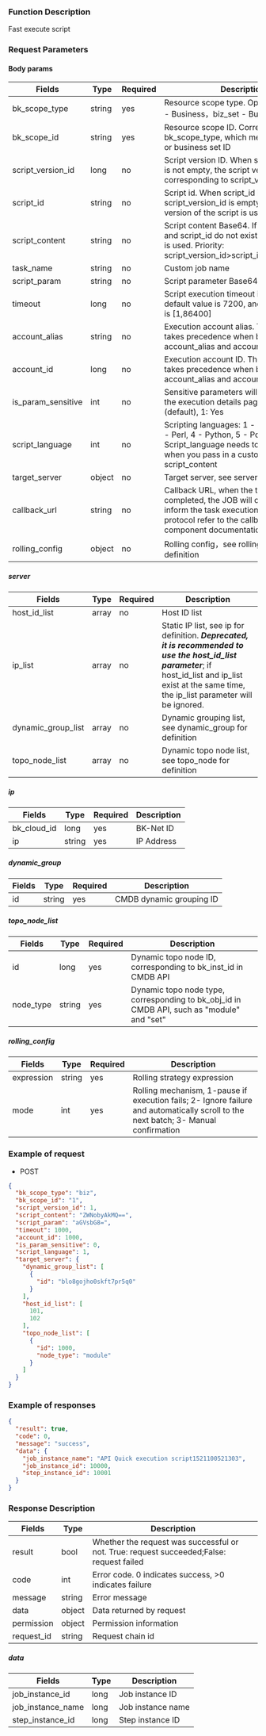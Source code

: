 ### Function Description

Fast execute script

### Request Parameters

#### Body params

| Fields             | Type   | Required | Description                                                                                                                                                                                 |
|--------------------|--------|----------|---------------------------------------------------------------------------------------------------------------------------------------------------------------------------------------------|
| bk_scope_type      | string | yes      | Resource scope type. Optional values: biz - Business，biz_set - Business Set                                                                                                                 |
| bk_scope_id        | string | yes      | Resource scope ID. Corresponds to bk_scope_type, which means business ID or business set ID                                                                                                 |
| script_version_id  | long   | no       | Script version ID. When script_version_id is not empty, the script version corresponding to script_version_id is used                                                                       |
| script_id          | string | no       | Script id. When script_id is passed in and script_version_id is empty, the online version of the script is used                                                                             |
| script_content     | string | no       | Script content Base64. If script_version_id and script_id do not exist, script_content is used. Priority: script_version_id>script_id>script_content                                        |
| task_name          | string | no       | Custom job name                                                                                                                                                                             |
| script_param       | string | no       | Script parameter Base64 encoding.                                                                                                                                                           |
| timeout            | long   | no       | Script execution timeout in seconds. The default value is 7200, and the value range is [1,86400]                                                                                            |
| account_alias      | string | no       | Execution account alias.  The account_id takes precedence when both account_alias and account_id exist.                                                                                     |
| account_id         | long   | no       | Execution account ID. The account_id takes precedence when both account_alias and account_id exist.                                                                                         |
| is_param_sensitive | int    | no       | Sensitive parameters will be hidden on the execution details page, 0: No (default), 1: Yes                                                                                                  |
| script_language    | int    | no       | Scripting languages: 1 - shell, 2 - bat, 3 - Perl, 4 - Python, 5 - PowerShell. Script_language needs to be specified when you pass in a custom script using script_content                  |
| target_server      | object | no       | Target server, see server definition                                                                                                                                                        |
| callback_url       | string | no       | Callback URL, when the task execution is completed, the JOB will call this URL to inform the task execution result. Callback protocol refer to the callback_protocol component documentation |
| rolling_config       | object | no       | Rolling config，see rolling_config definition                                                                                                                                             |

##### server

| Fields             | Type  | Required | Description                                                                                                                                                                                              |
|--------------------|-------|----------|----------------------------------------------------------------------------------------------------------------------------------------------------------------------------------------------------------|
| host_id_list       | array | no       | Host ID list                                                                                                                                                                                             |
| ip_list            | array | no       | Static IP list, see ip for definition. ***Deprecated, it is recommended to use the host_id_list parameter***; if host_id_list and ip_list exist at the same time, the ip_list parameter will be ignored. |
| dynamic_group_list | array | no       | Dynamic grouping list, see dynamic_group for definition                                                                                                                                                  |
| topo_node_list     | array | no       | Dynamic topo node list, see topo_node for definition                                                                                                                                                     |

##### ip

| Fields      | Type   | Required | Description |
|-------------|--------|----------|-------------|
| bk_cloud_id | long   | yes      | BK-Net ID   |
| ip          | string | yes      | IP Address  |

##### dynamic_group

| Fields | Type   | Required | Description              |
|--------|--------|----------|--------------------------|
| id     | string | yes      | CMDB dynamic grouping ID |

##### topo_node_list

| Fields    | Type   | Required | Description                                                                                |
|-----------|--------|----------|--------------------------------------------------------------------------------------------|
| id        | long   | yes      | Dynamic topo node ID, corresponding to bk_inst_id in CMDB API                              |
| node_type | string | yes      | Dynamic topo node type, corresponding to bk_obj_id in CMDB API, such as "module" and "set" |

##### rolling_config

| Fields    | Type   | Required | Description |
|------------|--------|----|------------------------------------|
| expression | string | yes  | Rolling strategy expression                            |
| mode       | int    | yes  | Rolling mechanism, 1-pause if execution fails; 2- Ignore failure and automatically scroll to the next batch; 3- Manual confirmation |

### Example of request

- POST

```json
{
  "bk_scope_type": "biz",
  "bk_scope_id": "1",
  "script_version_id": 1,
  "script_content": "ZWNobyAkMQ==",
  "script_param": "aGVsbG8=",
  "timeout": 1000,
  "account_id": 1000,
  "is_param_sensitive": 0,
  "script_language": 1,
  "target_server": {
    "dynamic_group_list": [
      {
        "id": "blo8gojho0skft7pr5q0"
      }
    ],
    "host_id_list": [
      101,
      102
    ],
    "topo_node_list": [
      {
        "id": 1000,
        "node_type": "module"
      }
    ]
  }
}
```

### Example of responses

```json
{
  "result": true,
  "code": 0,
  "message": "success",
  "data": {
    "job_instance_name": "API Quick execution script1521100521303",
    "job_instance_id": 10000,
    "step_instance_id": 10001
  }
}
```

### Response Description

| Fields     | Type   | Description                                                                              |
|------------|--------|------------------------------------------------------------------------------------------|
| result     | bool   | Whether the request was successful or not. True: request succeeded;False: request failed |
| code       | int    | Error code. 0 indicates success, >0 indicates failure                                    |
| message    | string | Error message                                                                            |
| data       | object | Data returned by request                                                                 |
| permission | object | Permission information                                                                   |
| request_id | string | Request chain id                                                                         |

##### data

| Fields            | Type | Description       |
|-------------------|------|-------------------|
| job_instance_id   | long | Job instance ID   |
| job_instance_name | long | Job instance name |
| step_instance_id  | long | Step instance ID  |

